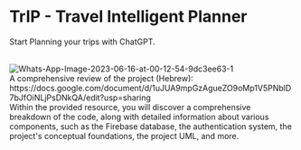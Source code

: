 
# TrIP - Travel Intelligent Planner <br/>
Start Planning your trips with ChatGPT. <br/>
<br/>

<img src="https://i.ibb.co/86tXkLj/Whats-App-Image-2023-06-16-at-00-12-54-9dc3ee63-1.jpg" alt="Whats-App-Image-2023-06-16-at-00-12-54-9dc3ee63-1" border="0">

<br/>
A comprehensive review of the project (Hebrew):<br/>
https://docs.google.com/document/d/1uJUA9mpGzAgueZO9oMp1V5PNblD7bJfOiNLjPsDNkQA/edit?usp=sharing

<br/>
Within the provided resource, you will discover a comprehensive breakdown of the code, along with detailed information about various components, such as the Firebase database, the authentication system, the project's conceptual foundations, the project UML, and more.
<br/>
